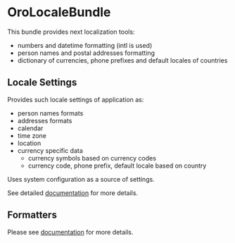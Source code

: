 OroLocaleBundle
===============

This bundle provides next localization tools:

- numbers and datetime formatting (intl is used)
- person names and postal addresses formatting
- dictionary of currencies, phone prefixes and default locales of countries

Locale Settings
---------------

Provides such locale settings of application as:

* person names formats
* addresses formats
* calendar
* time zone
* location
* currency specific data
  * currency symbols based on currency codes
  * currency code, phone prefix, default locale based on country

Uses system configuration as a source of settings.

See detailed [documentation](./Resources/doc/reference/locale-settings.md) for more details.

Formatters
-----------------

Please see [documentation](./Resources/doc/index.md) for more details.

